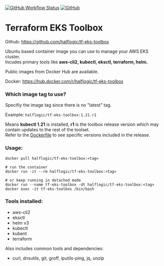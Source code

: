 [![GitHub Workflow Status](https://img.shields.io/github/workflow/status/halflogic/tf-eks-toolbox/Build%20Push%20Docker%20Image%20CI)](https://github.com/halflogic/tf-eks-toolbox/actions/workflows/docker-build.yml) 
[![GitHub](https://img.shields.io/github/license/halflogic/tf-eks-toolbox)](https://github.com/halflogic/tf-eks-toolbox/blob/master/LICENSE)


# Terraform EKS Toolbox 

Github: https://github.com/halflogic/tf-eks-toolbox

Ubuntu based container image you can use to manage your AWS EKS cluster.\
Incudes primary tools like **aws-cli2, kubectl, eksctl, terraform, helm.**

Public images from Docker Hub are available.

Docker: https://hub.docker.com/r/halflogic/tf-eks-toolbox

### Which image tag to use?

Specifiy the image tag since there is no "latest" tag.

Example: ` halflogic/tf-eks-toolbox:1.21.r1 `

Means **kubectl 1.21** is installed, **r1** is the toolbox release version which may contain updates to the rest of the toolset.\
Refer to the [Dockerfile](https://github.com/halflogic/tf-eks-toolbox/blob/master/Dockerfile) to see specific versions included in the release.

### Usage:
```
docker pull halflogic/tf-eks-toolbox:<tag>

# run the container
docker run -it --rm halflogic/tf-eks-toolbox:<tag>

# or keep running in detached mode
docker run --name tf-eks-toolbox -dt halflogic/tf-eks-toolbox:<tag>
docker exec -it tf-eks-toolbox /bin/bash
```


### Tools installed:

- aws-cli2
- eksctl
- helm v3
- kubectl
- kubent
- terraform

Also includes common tools and dependencies:

- curl, dnsutils, git, groff, iputils-ping, jq, unzip

